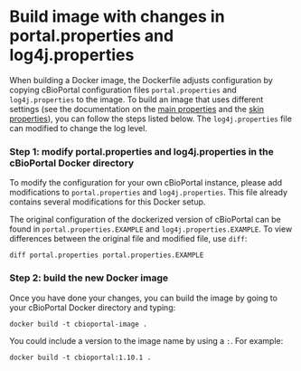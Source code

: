 # Build image with changes in portal.properties and log4j.properties
When building a Docker image, the Dockerfile adjusts configuration by copying cBioPortal configuration files `portal.properties` and `log4j.properties` to the image. To build an image that uses different settings (see the documentation on the [main properties](https://github.com/cBioPortal/cbioportal/blob/master/docs/portal.properties-Reference.md) and the [skin properties](https://github.com/cBioPortal/cbioportal/blob/master/docs/Customizing-your-instance-of-cBioPortal.md)), you can follow the steps listed below. The `log4j.properties` file can modified to change the log level.

### Step 1: modify portal.properties and log4j.properties in the cBioPortal Docker directory
To modify the configuration for your own cBioPortal instance, please add modifications to `portal.properties` and `log4j.properties`. This file already contains several modifications for this Docker setup.

The original configuration of the dockerized version of cBioPortal can be found in `portal.properties.EXAMPLE` and `log4j.properties.EXAMPLE`. To view differences between the original file and modified file, use `diff`:

```
diff portal.properties portal.properties.EXAMPLE
```

### Step 2: build the new Docker image

Once you have done your changes, you can build the image by going to your cBioPortal Docker directory and typing:

```
docker build -t cbioportal-image .
```

You could include a version to the image name by using a `:`. For example:

```
docker build -t cbioportal:1.10.1 .
```